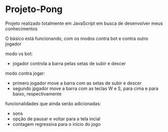 # Projeto-Pong

Projeto realizado totalmente em JavaScript em busca de desenvolver meus conhecimentos

O básico está funcionando, com os modos contra bot e contra outro jogador

modo vs bot:
- jogador controla a barra pelas setas de subir e descer

modo contra jogar:
- primero jogador move a barra com as setas de subir e descer
- segundo jpgador move a barra com as teclas W e S, para cima e para baixo, respectivamente

funcionalidades que ainda serão adicionadas:
- sons
- opção de pausar e voltar para a tela incial
- contagem regressiva para o início do jogo
